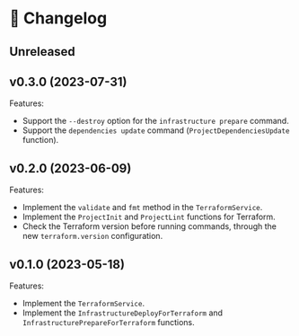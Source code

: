 # 🔖 Changelog

## Unreleased

## v0.3.0 (2023-07-31)

Features:

- Support the `--destroy` option for the `infrastructure prepare` command.
- Support the `dependencies update` command (`ProjectDependenciesUpdate` function).

## v0.2.0 (2023-06-09)

Features:

- Implement the `validate` and `fmt` method in the `TerraformService`.
- Implement the `ProjectInit` and `ProjectLint` functions for Terraform.
- Check the Terraform version before running commands, through the new `terraform.version` configuration.

## v0.1.0 (2023-05-18)

Features:

- Implement the `TerraformService`.
- Implement the `InfrastructureDeployForTerraform` and `InfrastructurePrepareForTerraform` functions.
